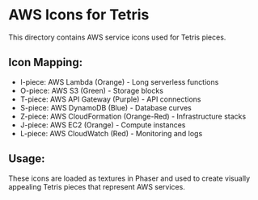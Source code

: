 # AWS Icons for Tetris

This directory contains AWS service icons used for Tetris pieces.

## Icon Mapping:
- I-piece: AWS Lambda (Orange) - Long serverless functions
- O-piece: AWS S3 (Green) - Storage blocks
- T-piece: AWS API Gateway (Purple) - API connections
- S-piece: AWS DynamoDB (Blue) - Database curves
- Z-piece: AWS CloudFormation (Orange-Red) - Infrastructure stacks
- J-piece: AWS EC2 (Orange) - Compute instances
- L-piece: AWS CloudWatch (Red) - Monitoring and logs

## Usage:
These icons are loaded as textures in Phaser and used to create visually appealing Tetris pieces that represent AWS services.
